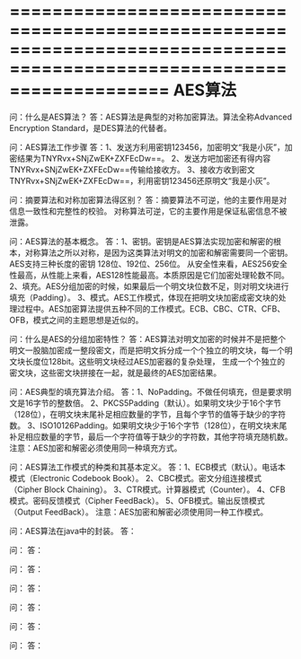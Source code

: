 =======================================================================================================================
AES算法
=======================================================================================================================
问：什么是AES算法？
答：AES算法是典型的对称加密算法。算法全称Advanced Encryption Standard，是DES算法的代替者。

问：AES算法工作步骤
答：1、发送方利用密钥123456，加密明文“我是小灰”，加密结果为TNYRvx+SNjZwEK+ZXFEcDw==。
    2、发送方吧加密还有得内容TNYRvx+SNjZwEK+ZXFEcDw==传输给接收方。
    3、接收方收到密文TNYRvx+SNjZwEK+ZXFEcDw==，利用密钥123456还原明文“我是小灰”。

问：摘要算法和对称加密算法得区别？
答：摘要算法不可逆，他的主要作用是对信息一致性和完整性的校验。
    对称算法可逆，它的主要作用是保证私密信息不被泄露。

问：AES算法的基本概念。
答：1、密钥。密钥是AES算法实现加密和解密的根本，对称算法之所以对称，是因为这类算法对明文的加密和解密需要同一个密钥。
        AES支持三种长度的密钥 128位、192位、256位。
        从安全性来看，AES256安全性最高，从性能上来看，AES128性能最高。本质原因是它们加密处理轮数不同。
    2、填充。AES分组加密的时候，如果最后一个明文块位数不足，则对明文块进行填充（Padding）。
    3、模式。AES工作模式，体现在把明文块加密成密文块的处理过程中。AES加密算法提供五种不同的工作模式。ECB、CBC、CTR、CFB、OFB，模式之间的主题思想是近似的。

问：什么是AES的分组加密特性？
答：AES算法对明文加密的时候并不是把整个明文一股脑加密成一整段密文，而是把明文拆分成一个个独立的明文块，每一个明文块长度位128bit。这些明文块经过AES加密器的复杂处理，
    生成一个个独立的密文块，这些密文块拼接在一起，就是最终的AES加密结果。

问：AES典型的填充算法介绍。
答：1、NoPadding。不做任何填充，但是要求明文是16字节的整数倍。
    2、PKCS5Padding（默认）。如果明文块少于16个字节（128位），在明文块末尾补足相应数量的字节，且每个字节的值等于缺少的字符数。
    3、ISO10126Padding。如果明文块少于16个字节（128位），在明文块末尾补足相应数量的字节，最后一个字符值等于缺少的字符数，其他字符填充随机数。
    注意：AES加密和解密必须使用同一种填充方式。

问：AES算法工作模式的种类和其基本定义。
答：1、ECB模式（默认）。电话本模式（Electronic Codebook Book）。
    2、CBC模式。密文分组连接模式（Cipher Block Chaining）。
    3、CTR模式。计算器模式（Counter）。
    4、CFB模式。密码反馈模式（Cipher FeedBack）。
    5、OFB模式。输出反馈模式（Output FeedBack）。
    注意：AES加密和解密必须使用同一种工作模式。

问：AES算法在java中的封装。
答：

问：
答：

问：
答：

问：
答：

问：
答：

问：
答：

问：
答：

